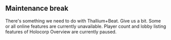## Maintenance break
There's something we need to do with Thallium+Beat. Give us a bit. Some or all online features are currently unavailable.
Player count and lobby listing features of Holocorp Overview are currently paused.